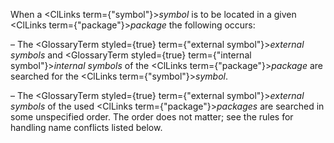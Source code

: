  



When a <ClLinks  term={"symbol"}><i>symbol</i></ClLinks> is to be located in a given <ClLinks  term={"package"}><i>package</i></ClLinks> the following occurs: 



– The <GlossaryTerm styled={true} term={"external symbol"}><i>external symbols</i></GlossaryTerm> and <GlossaryTerm styled={true} term={"internal symbol"}><i>internal symbols</i></GlossaryTerm> of the <ClLinks  term={"package"}><i>package</i></ClLinks> are searched for the <ClLinks  term={"symbol"}><i>symbol</i></ClLinks>. 



– The <GlossaryTerm styled={true} term={"external symbol"}><i>external symbols</i></GlossaryTerm> of the used <ClLinks  term={"package"}><i>packages</i></ClLinks> are searched in some unspecified order. The order does not matter; see the rules for handling name conflicts listed below. 



